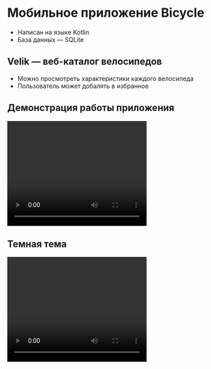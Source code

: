 # Мобильное приложение Bicycle

- Написан на языке Kotlin
- База данных — SQLite

## Velik — веб-каталог велосипедов

- Можно просмотреть характеристики каждого велосипеда
- Пользователь может добалять в избранное

## Демонстрация работы приложения
<video width="320" height="240" controls>
  <source src="github_images/Светлая_тема.mp4" type="video/mp4">
</video>

## Темная тема
<video width="320" height="240" controls>
  <source src="github_images/Темная_тема.mp4" type="video/mp4">
</video>
